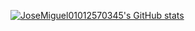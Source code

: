 [![JoseMiguel01012570345's GitHub stats](https://github-readme-stats.vercel.app/api?username=anuraghazra)](https://github.com/anuraghazra/github-readme-stats)